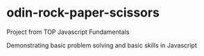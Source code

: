 # odin-rock-paper-scissors

Project from TOP Javascript Fundamentals

Demonstrating basic problem solving and basic skills in Javascript
